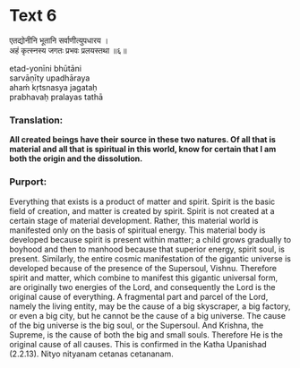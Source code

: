 # Text 6

एतद्योनीनि भूतानि सर्वाणीत्युपधारय ।  
अहं कृत्स्नस्य जगतः प्रभवः प्रलयस्तथा ॥६॥

etad-yonīni bhūtāni  
sarvāṇīty upadhāraya  
ahaḿ kṛtsnasya jagataḥ  
prabhavaḥ pralayas tathā



### Translation:

**All created beings have their source in these two natures. Of all that is material and all that is spiritual in this world, know for certain that I am both the origin and the dissolution.**

### Purport:

Everything that exists is a product of matter and spirit. Spirit is the basic field of creation, and matter is created by spirit. Spirit is not created at a certain stage of material development. Rather, this material world is manifested only on the basis of spiritual energy. This material body is developed because spirit is present within matter; a child grows gradually to boyhood and then to manhood because that superior energy, spirit soul, is present. Similarly, the entire cosmic manifestation of the gigantic universe is developed because of the presence of the Supersoul, Vishnu. Therefore spirit and matter, which combine to manifest this gigantic universal form, are originally two energies of the Lord, and consequently the Lord is the original cause of everything. A fragmental part and parcel of the Lord, namely the living entity, may be the cause of a big skyscraper, a big factory, or even a big city, but he cannot be the cause of a big universe. The cause of the big universe is the big soul, or the Supersoul. And Krishna, the Supreme, is the cause of both the big and small souls. Therefore He is the original cause of all causes. This is confirmed in the Katha Upanishad (2.2.13). Nityo nityanam cetanas cetananam.